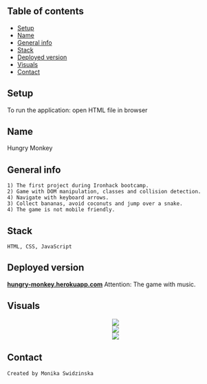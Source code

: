 ## Table of contents
* [Setup](#setup)
* [Name](#name)
* [General info](#general-info)
* [Stack](#stack)
* [Deployed version](#deployed-version)
* [Visuals](#visuals)
* [Contact](#contact)

## Setup
To run the application: open HTML file in browser
## Name
Hungry Monkey
## General info
    1) The first project during Ironhack bootcamp.
    2) Game with DOM manipulation, classes and collision detection. 
    4) Navigate with keyboard arrows.
    3) Collect bananas, avoid coconuts and jump over a snake.
    4) The game is not mobile friendly.
## Stack    
    HTML, CSS, JavaScript
## Deployed version
<a href="https://hungry-monkey.herokuapp.com/"><b>hungry-monkey.herokuapp.com</b></a>
Attention: The game with music.
## Visuals
<div style="display: flex; justify-content: center">
<img src="https://res.cloudinary.com/mokaweb/image/upload/c_scale,w_800/v1589967653/HungryMonkey/1_mpwwdv.png" />
</div>

<div style="display: flex; justify-content: center">
<img src="https://res.cloudinary.com/mokaweb/image/upload/c_scale,w_800/v1589967695/HungryMonkey/2_qdb4vy.png" />
</div>

<div style="display: flex; justify-content: center">
<img src="https://res.cloudinary.com/mokaweb/image/upload/c_scale,w_800/v1589967706/HungryMonkey/3_a2ete3.png" />
</div>

## Contact
    Created by Monika Swidzinska
